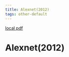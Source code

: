 ```yaml
---
title: Alexnet(2012)
tags: other-default
---
```


[local pdf](../../../pdfs/2012-AlexNet.pdf)

# Alexnet(2012)

